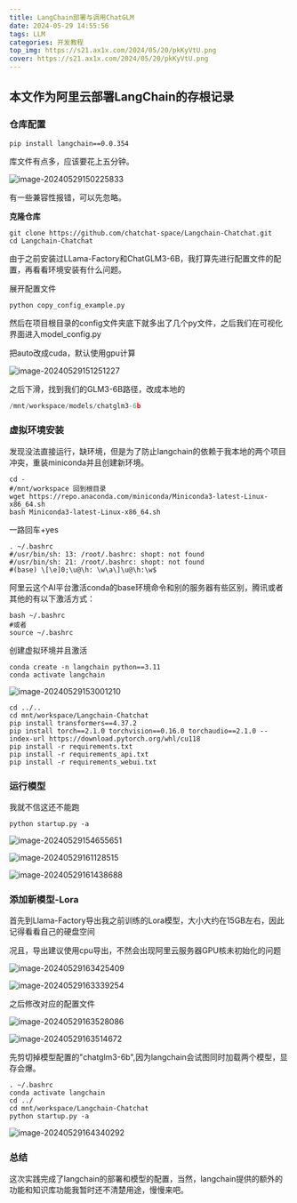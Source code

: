 ```yaml
---
title: LangChain部署与调用ChatGLM
date: 2024-05-29 14:55:56
tags: LLM 
categories: 开发教程
top_img: https://s21.ax1x.com/2024/05/20/pkKyVtU.png
cover: https://s21.ax1x.com/2024/05/20/pkKyVtU.png
---
```


## 本文作为阿里云部署LangChain的存根记录

### 仓库配置

```shell
pip install langchain==0.0.354
```

库文件有点多，应该要花上五分钟。

![image-20240529150225833](https://jsdelivr.codeqihan.com/gh/Aaaou/Blog-hexo/source/_posts/imgs/imgimage-20240529150225833.png)

有一些兼容性报错，可以先忽略。

**克隆仓库**

```shell
git clone https://github.com/chatchat-space/Langchain-Chatchat.git
cd Langchain-Chatchat
```

由于之前安装过LLama-Factory和ChatGLM3-6B，我打算先进行配置文件的配置，再看看环境安装有什么问题。

展开配置文件

```shell
python copy_config_example.py
```

然后在项目根目录的config文件夹底下就多出了几个py文件，之后我们在可视化界面进入model_config.py

把auto改成cuda，默认使用gpu计算

![image-20240529151251227](https://jsdelivr.codeqihan.com/gh/Aaaou/Blog-hexo/source/_posts/imgs/imgimage-20240529151251227.png)

之后下滑，找到我们的GLM3-6B路径，改成本地的

```python
/mnt/workspace/models/chatglm3-6b
```

### 虚拟环境安装

发现没法直接运行，缺环境，但是为了防止langchain的依赖于我本地的两个项目冲突，重装miniconda并且创建新环境。

```shell
cd - 
#/mnt/workspace 回到根目录
wget https://repo.anaconda.com/miniconda/Miniconda3-latest-Linux-x86_64.sh
bash Miniconda3-latest-Linux-x86_64.sh

```

一路回车+yes

```shell
. ~/.bashrc
#/usr/bin/sh: 13: /root/.bashrc: shopt: not found
#/usr/bin/sh: 21: /root/.bashrc: shopt: not found
#(base) \[\e]0;\u@\h: \w\a\]\u@\h:\w$ 
```

阿里云这个AI平台激活conda的base环境命令和别的服务器有些区别，腾讯或者其他的有以下激活方式：

```shell
bash ~/.bashrc
#或者
source ~/.bashrc
```

创建虚拟环境并且激活

```shell
conda create -n langchain python==3.11
conda activate langchain
```

![image-20240529153001210](https://jsdelivr.codeqihan.com/gh/Aaaou/Blog-hexo/source/_posts/imgs/imgimage-20240529153001210.png)

```shell
cd ../..
cd mnt/workspace/Langchain-Chatchat
pip install transformers==4.37.2
pip install torch==2.1.0 torchvision==0.16.0 torchaudio==2.1.0 --index-url https://download.pytorch.org/whl/cu118
pip install -r requirements.txt
pip install -r requirements_api.txt
pip install -r requirements_webui.txt
```



### 运行模型

我就不信这还不能跑

```shell
python startup.py -a
```

![image-20240529154655651](https://jsdelivr.codeqihan.com/gh/Aaaou/Blog-hexo/source/_posts/imgs/imgimage-20240529154655651.png)

![image-20240529161128515](https://jsdelivr.codeqihan.com/gh/Aaaou/Blog-hexo/source/_posts/imgs/imgimage-20240529161128515.png)

![image-20240529161438688](https://jsdelivr.codeqihan.com/gh/Aaaou/Blog-hexo/source/_posts/imgs/imgimage-20240529161438688.png)



### 添加新模型-Lora

首先到Llama-Factory导出我之前训练的Lora模型，大小大约在15GB左右，因此记得看看自己的硬盘空间

况且，导出建议使用cpu导出，不然会出现阿里云服务器GPU核未初始化的问题

![image-20240529163425409](https://jsdelivr.codeqihan.com/gh/Aaaou/Blog-hexo/source/_posts/imgs/imgimage-20240529163425409.png)

![image-20240529163339254](https://jsdelivr.codeqihan.com/gh/Aaaou/Blog-hexo/source/_posts/imgs/imgimage-20240529163339254.png)

之后修改对应的配置文件

![image-20240529163528086](https://jsdelivr.codeqihan.com/gh/Aaaou/Blog-hexo/source/_posts/imgs/imgimage-20240529163528086.png)

![image-20240529163514672](https://jsdelivr.codeqihan.com/gh/Aaaou/Blog-hexo/source/_posts/imgs/imgimage-20240529163514672.png)

先剪切掉模型配置的"chatglm3-6b",因为langchain会试图同时加载两个模型，显存会爆。

```shell
. ~/.bashrc
conda activate langchain
cd ../
cd mnt/workspace/Langchain-Chatchat
python startup.py -a
```



![image-20240529164340292](https://jsdelivr.codeqihan.com/gh/Aaaou/Blog-hexo/source/_posts/imgs/imgimage-20240529164340292.png)



### 总结

这次实践完成了langchain的部署和模型的配置，当然，langchain提供的额外的功能和知识库功能我暂时还不清楚用途，慢慢来吧。
